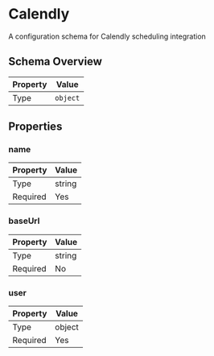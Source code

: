 # Calendly

A configuration schema for Calendly scheduling integration

## Schema Overview

| Property | Value |
|----------|-------|
| Type | `object` |

## Properties

### name

| Property | Value |
|----------|-------|
| Type | string |
| Required | Yes |

### baseUrl

| Property | Value |
|----------|-------|
| Type | string |
| Required | No |

### user

| Property | Value |
|----------|-------|
| Type | object |
| Required | Yes |

